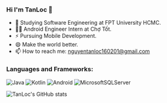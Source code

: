 ### Hi I'm TanLoc 👋

<!-- <img title="" src="https://icons-for-free.com/iconfiles/png/512/super+thor+wings+icon-1320166699905266736.png" alt="Alt Text" width="150" data-align="inline"> -->

- 🌱 Studying Software Engineering at FPT University HCMC.
- 🧑‍💻 Android Engineer Intern at Chợ Tốt.
- ⚡ Pursuing Mobile Development.
- 😄 Make the world better.
- 📫 How to reach me: nguyentanloc160201@gmail.com

<h3 align="left">Languages and Frameworks:</h3>

![Java](https://img.shields.io/badge/java-%23ED8B00.svg?style=for-the-badge&logo=java&logoColor=white&style=plastic)  ![Kotlin](https://img.shields.io/badge/kotlin-%230095D5.svg?style=for-the-badge&logo=kotlin&logoColor=white&style=plastic) ![Android](https://img.shields.io/badge/Android-3DDC84?style=for-the-badge&logo=android&logoColor=white&style=plastic) ![MicrosoftSQLServer](https://img.shields.io/badge/Microsoft%20SQL%20Sever-CC2927?style=for-the-badge&logo=microsoft%20sql%20server&logoColor=white&style=plastic)

![TanLoc's GitHub stats](https://github-readme-stats.vercel.app/api?username=ngntanloc&theme=radical&show_icons=true)
